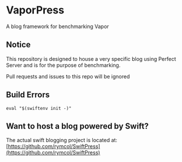 # VaporPress
A blog framework for benchmarking Vapor

## Notice
This repository is designed to house a very specific blog using Perfect Server and is for the purpose of benchmarking. 

Pull requests and issues to this repo will be ignored

## Build Errors

```shell
eval "$(swiftenv init -)"
```

## Want to host a blog powered by Swift?
The actual swift blogging project is located at: [https://github.com/rymcol/SwiftPress](https://github.com/rymcol/SwiftPress)